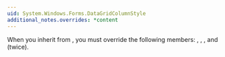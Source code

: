 ```yaml
---
uid: System.Windows.Forms.DataGridColumnStyle
additional_notes.overrides: *content
---
```


<p>When you inherit from <xref href="System.Windows.Forms.DataGridColumnStyle"></xref>, you must override the following members: <xref href="System.Windows.Forms.DataGridColumnStyle.Abort(System.Int32)"></xref>, <xref href="System.Windows.Forms.DataGridColumnStyle.Commit(System.Windows.Forms.CurrencyManager,System.Int32)"></xref>, <xref href="System.Windows.Forms.DataGridColumnStyle.Edit(System.Windows.Forms.CurrencyManager,System.Int32,System.Drawing.Rectangle,System.Boolean)"></xref>, and <xref href="System.Windows.Forms.DataGridColumnStyle.Paint(System.Drawing.Graphics,System.Drawing.Rectangle,System.Windows.Forms.CurrencyManager,System.Int32)"></xref> (twice).</p>


